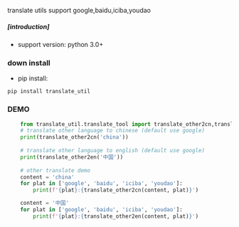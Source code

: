 
translate utils support google,baidu,iciba,youdao
##### [introduction]

* support version: python 3.0+

### down install

* pip install:
```shell
pip install translate_util
```

### DEMO

```python
    from translate_util.translate_tool import translate_other2cn,translate_other2en
    # translate other language to chinese (default use google)
    print(translate_other2cn('china'))
    
    # translate other language to english (default use google)
    print(translate_other2en('中国'))
    
    # other translate demo
    content = 'china'
    for plat in ['google', 'baidu', 'iciba', 'youdao']:
        print(f'{plat}:{translate_other2cn(content, plat)}')

    content = '中国'
    for plat in ['google', 'baidu', 'iciba', 'youdao']:
        print(f'{plat}:{translate_other2en(content, plat)}')
```